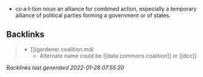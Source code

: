 - co·a·li·tion
noun
an alliance for combined action, especially a temporary alliance of political parties forming a government or of states.


## Backlinks

> - [](gardener coalition.md)
>   - Alternate name could be [[data commons coalition]] or [[dcc]]

_Backlinks last generated 2022-01-28 07:55:20_
